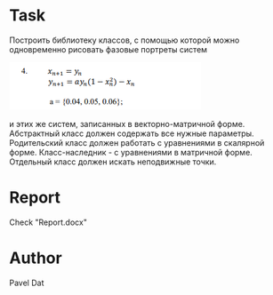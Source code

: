 # Task
Построить библиотеку классов, с помощью которой можно одновременно рисовать фазовые портреты систем

<img src="https://github.com/paveldat/University/blob/main/Computer%20simulation%20technologies/lab%201/img/1.png">

и этих же систем, записанных в векторно-матричной форме. Абстрактный класс должен содержать все нужные параметры. Родительский класс должен работать с уравнениями в скалярной форме.
Класс-наследник - с уравнениями в матричной форме. Отдельный класс должен искать неподвижные точки.

# Report
Check "Report.docx"

# Author
Pavel Dat